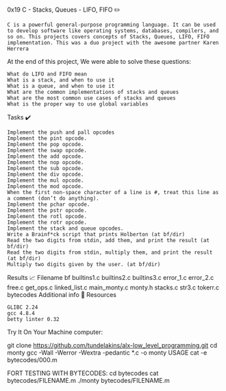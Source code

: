 0x19 C - Stacks, Queues - LIFO, FIFO ✏️

    C is a powerful general-purpose programming language. It can be used to develop software like operating systems, databases, compilers, and so on. This projects covers concepts of Stacks, Queues, LIFO, FIFO implementation. This was a duo project with the awesome partner Karen Herrera

At the end of this project, We were able to solve these questions:

    What do LIFO and FIFO mean
    What is a stack, and when to use it
    What is a queue, and when to use it
    What are the common implementations of stacks and queues
    What are the most common use cases of stacks and queues
    What is the proper way to use global variables

Tasks ✔️

    Implement the push and pall opcodes
    Implement the pint opcode.
    Implement the pop opcode.
    Implement the swap opcode.
    Implement the add opcode.
    Implement the nop opcode.
    Implement the sub opcode.
    Implement the div opcode.
    Implement the mul opcode.
    Implement the mod opcode.
    When the first non-space character of a line is #, treat this line as a comment (don’t do anything).
    Implement the pchar opcode.
    Implement the pstr opcode.
    Implement the rotl opcode.
    Implement the rotr opcode.
    Implement the stack and queue opcodes.
    Write a Brainf*ck script that prints Holberton (at bf/dir)
    Read the two digits from stdin, add them, and print the result (at bf/dir)
    Read the two digits from stdin, multiply them, and print the result (at bf/dir)
    Multiply two digits given by the user. (at bf/dir)

Results 📈
Filename
bf
builtins1.c
builtins2.c
builtins3.c
error_1.c
error_2.c
free.c
get_ops.c
linked_list.c
main_monty.c
monty.h
stacks.c
str3.c
tokerr.c
bytecodes
Additional info 🚧
Resources

    GLIBC 2.24
    gcc 4.8.4
    betty linter 0.32

Try It On Your Machine computer:

git clone https://github.com/tundelakins/alx-low_level_programming.git
cd monty
gcc -Wall -Werror -Wextra -pedantic *.c -o monty
USAGE
cat -e bytecodes/000.m

FORT TESTING WITH BYTECODES:
cd bytecodes
cat bytecodes/FILENAME.m
./monty bytecodes/FILENAME.m

